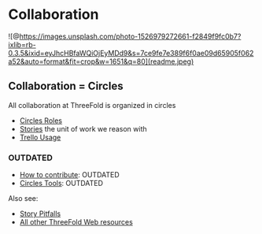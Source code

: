 # Collaboration

![@https://images.unsplash.com/photo-1526979272661-f2849f9fc0b7?ixlib=rb-0.3.5&ixid=eyJhcHBfaWQiOjEyMDd9&s=7ce9fe7e389f6f0ae09d65905f062a52&auto=format&fit=crop&w=1651&q=80](readme.jpeg)


## Collaboration = Circles

All collaboration at ThreeFold is organized in circles

- [Circles Roles](/collaboration/circles_roles.md)
- [Stories](/collaboration/stories.md) the unit of work we reason with
- [Trello Usage](/collaboration/trello_usage.md)

### OUTDATED

- [How to contribute](/collaboration/how_to_contribute.md): OUTDATED
- [Circles Tools](/collaboration/circles_tools.md): OUTDATED


Also see:
- [Story Pitfalls](/collaboration/story_pitfalls.md)
- [All other ThreeFold Web resources](/web_resources/foundation.md)
